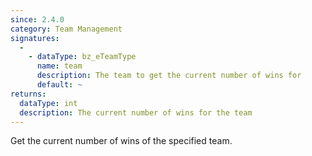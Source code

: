 ```yaml
---
since: 2.4.0
category: Team Management
signatures:
  -
    - dataType: bz_eTeamType
      name: team
      description: The team to get the current number of wins for
      default: ~
returns:
  dataType: int
  description: The current number of wins for the team
---
```


Get the current number of wins of the specified team.
